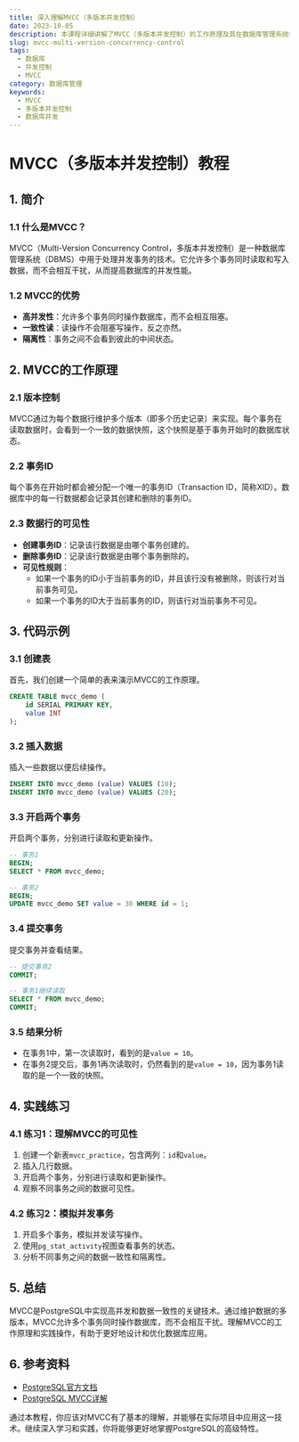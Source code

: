 ```yaml
---
title: 深入理解MVCC（多版本并发控制）
date: 2023-10-05
description: 本课程详细讲解了MVCC（多版本并发控制）的工作原理及其在数据库管理系统中的应用，帮助开发者理解并发控制的核心概念。
slug: mvcc-multi-version-concurrency-control
tags:
  - 数据库
  - 并发控制
  - MVCC
category: 数据库管理
keywords:
  - MVCC
  - 多版本并发控制
  - 数据库并发
---
```


# MVCC（多版本并发控制）教程

## 1. 简介

### 1.1 什么是MVCC？
MVCC（Multi-Version Concurrency Control，多版本并发控制）是一种数据库管理系统（DBMS）中用于处理并发事务的技术。它允许多个事务同时读取和写入数据，而不会相互干扰，从而提高数据库的并发性能。

### 1.2 MVCC的优势
- **高并发性**：允许多个事务同时操作数据库，而不会相互阻塞。
- **一致性读**：读操作不会阻塞写操作，反之亦然。
- **隔离性**：事务之间不会看到彼此的中间状态。

## 2. MVCC的工作原理

### 2.1 版本控制
MVCC通过为每个数据行维护多个版本（即多个历史记录）来实现。每个事务在读取数据时，会看到一个一致的数据快照，这个快照是基于事务开始时的数据库状态。

### 2.2 事务ID
每个事务在开始时都会被分配一个唯一的事务ID（Transaction ID，简称XID）。数据库中的每一行数据都会记录其创建和删除的事务ID。

### 2.3 数据行的可见性
- **创建事务ID**：记录该行数据是由哪个事务创建的。
- **删除事务ID**：记录该行数据是由哪个事务删除的。
- **可见性规则**：
  - 如果一个事务的ID小于当前事务的ID，并且该行没有被删除，则该行对当前事务可见。
  - 如果一个事务的ID大于当前事务的ID，则该行对当前事务不可见。

## 3. 代码示例

### 3.1 创建表
首先，我们创建一个简单的表来演示MVCC的工作原理。

```sql
CREATE TABLE mvcc_demo (
    id SERIAL PRIMARY KEY,
    value INT
);
```

### 3.2 插入数据
插入一些数据以便后续操作。

```sql
INSERT INTO mvcc_demo (value) VALUES (10);
INSERT INTO mvcc_demo (value) VALUES (20);
```

### 3.3 开启两个事务
开启两个事务，分别进行读取和更新操作。

```sql
-- 事务1
BEGIN;
SELECT * FROM mvcc_demo;

-- 事务2
BEGIN;
UPDATE mvcc_demo SET value = 30 WHERE id = 1;
```

### 3.4 提交事务
提交事务并查看结果。

```sql
-- 提交事务2
COMMIT;

-- 事务1继续读取
SELECT * FROM mvcc_demo;
COMMIT;
```

### 3.5 结果分析
- 在事务1中，第一次读取时，看到的是`value = 10`。
- 在事务2提交后，事务1再次读取时，仍然看到的是`value = 10`，因为事务1读取的是一个一致的快照。

## 4. 实践练习

### 4.1 练习1：理解MVCC的可见性
1. 创建一个新表`mvcc_practice`，包含两列：`id`和`value`。
2. 插入几行数据。
3. 开启两个事务，分别进行读取和更新操作。
4. 观察不同事务之间的数据可见性。

### 4.2 练习2：模拟并发事务
1. 开启多个事务，模拟并发读写操作。
2. 使用`pg_stat_activity`视图查看事务的状态。
3. 分析不同事务之间的数据一致性和隔离性。

## 5. 总结

MVCC是PostgreSQL中实现高并发和数据一致性的关键技术。通过维护数据的多版本，MVCC允许多个事务同时操作数据库，而不会相互干扰。理解MVCC的工作原理和实践操作，有助于更好地设计和优化数据库应用。

## 6. 参考资料

- [PostgreSQL官方文档](https://www.postgresql.org/docs/)
- [PostgreSQL MVCC详解](https://www.postgresql.org/docs/current/mvcc.html)

通过本教程，你应该对MVCC有了基本的理解，并能够在实际项目中应用这一技术。继续深入学习和实践，你将能够更好地掌握PostgreSQL的高级特性。